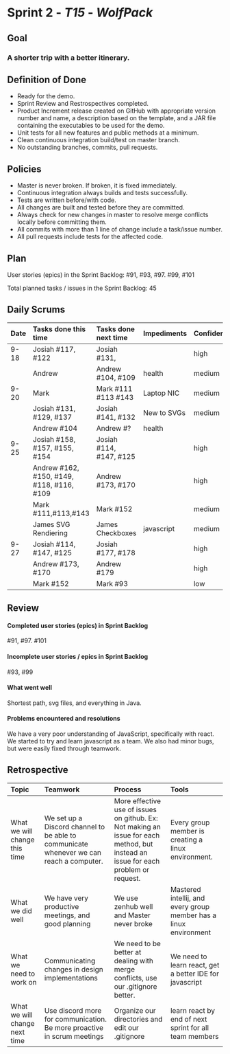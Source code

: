 # Sprint 2 - *T15* - *WolfPack*

## Goal

### A shorter trip with a better itinerary.

## Definition of Done

* Ready for the demo.
* Sprint Review and Restrospectives completed.
* Product Increment release created on GitHub with appropriate version number and name, a description based on the template, and a JAR file containing the executables to be used for the demo. 
* Unit tests for all new features and public methods at a minimum.
* Clean continuous integration build/test on master branch.
* No outstanding branches, commits, pull requests.

## Policies

* Master is never broken.  If broken, it is fixed immediately.
* Continuous integration always builds and tests successfully.
* Tests are written before/with code.  
* All changes are built and tested before they are committed.
* Always check for new changes in master to resolve merge conflicts locally before committing them.
* All commits with more than 1 line of change include a task/issue number.
* All pull requests include tests for the affected code.

## Plan 

User stories (epics) in the Sprint Backlog: #91, #93, #97. #99, #101

Total planned tasks / issues in the Sprint Backlog: 45

## Daily Scrums

Date | Tasks done this time | Tasks done next time | Impediments | Confidence
:--- | :--- | :--- | :--- | :---
9-18 | Josiah #117, #122 | Josiah #131,| | high |
| | Andrew| Andrew #104, #109 | health | medium
 |9-20 |Mark |Mark #111 #113 #143 | Laptop NIC |medium |
| |Josiah #131, #129, #137| Josiah #141, #132| New to SVGs | medium|
| |Andrew #104| Andrew #?|health||
9-25 | Josiah #158, #157, #155, #154 | Josiah #114, #147, #125 | | high
| | Andrew #162, #150, #149, #118, #116, #109 | Andrew #173, #170 | | high
| | Mark #111,#113,#143 | Mark #152 | | medium 
| | James SVG Rendiering | James Checkboxes | javascript | medium
9-27 | Josiah #114, #147, #125 | Josiah #177, #178 | | high
| | Andrew #173, #170 | Andrew #179 | | high
| | Mark #152 | Mark #93 | | low

## Review

#### Completed user stories (epics) in Sprint Backlog 
#91, #97. #101

#### Incomplete user stories / epics in Sprint Backlog 
#93, #99

#### What went well
Shortest path, svg files, and everything in Java. 

#### Problems encountered and resolutions
We have a very poor understanding of JavaScript, specifically with react. We started to try and learn javascript as a team.
We also had minor bugs, but were easily fixed through teamwork.

## Retrospective

Topic | Teamwork | Process | Tools
:--- | :--- | :--- | :---
What we will change this time | We set up a Discord channel to be able to communicate whenever we can reach a computer. | More effective use of issues on github. Ex: Not making an issue for each method, but instead an issue for each problem or request. | Every group member is creating a linux environment.
What we did well | We have very productive meetings, and good planning | We use zenhub well and Master never broke  | Mastered intellij, and every group member has a linux environment
What we need to work on | Communicating changes in design implementations| We need to be better at dealing with merge conflicts, use our .gitignore better. | We need to learn react, get a better IDE for javascript
What we will change next time | Use discord more for communication. Be more proactive in scrum meetings | Organize our directories and edit our .gitignore | learn react by end of next sprint for all team members
